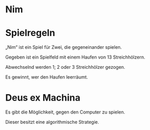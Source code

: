 # Nim

# Spielregeln

„Nim“ ist ein Spiel für Zwei, die gegeneinander spielen.

Gegeben ist ein Spielfeld mit einem Haufen von 13 Streichhölzern.

Abwechselnd werden 1; 2 oder 3 Streichhölzer gezogen.

Es gewinnt, wer den Haufen leerräumt.


# Deus ex Machina

Es gibt die Möglichkeit, gegen den Computer zu spielen. 

Dieser besitzt eine algorithmische Strategie.
